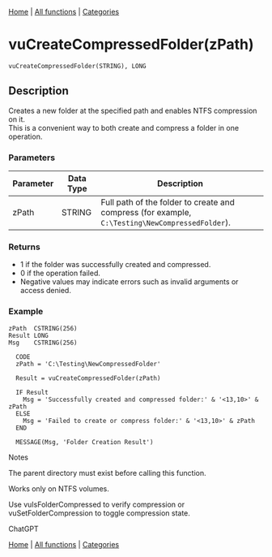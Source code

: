 [Home](../index.md) | [All functions](index.md) | [Categories](../categories/index.md)

# vuCreateCompressedFolder(zPath)

```Prototype
vuCreateCompressedFolder(STRING), LONG
```


## Description
Creates a new folder at the specified path and enables NTFS compression on it.  
This is a convenient way to both create and compress a folder in one operation.

### Parameters

| Parameter | Data Type | Description                                                                 |
|-----------|-----------|-----------------------------------------------------------------------------|
| zPath     | STRING    | Full path of the folder to create and compress (for example, `C:\Testing\NewCompressedFolder`). |

### Returns
- 1 if the folder was successfully created and compressed.  
- 0 if the operation failed.  
- Negative values may indicate errors such as invalid arguments or access denied.

### Example

```Clarion
zPath  CSTRING(256)
Result LONG
Msg    CSTRING(256)

  CODE
  zPath = 'C:\Testing\NewCompressedFolder'

  Result = vuCreateCompressedFolder(zPath)

  IF Result
    Msg = 'Successfully created and compressed folder:' & '<13,10>' & zPath
  ELSE
    Msg = 'Failed to create or compress folder:' & '<13,10>' & zPath
  END

  MESSAGE(Msg, 'Folder Creation Result')

```
Notes

The parent directory must exist before calling this function.

Works only on NTFS volumes.

Use vuIsFolderCompressed to verify compression or vuSetFolderCompression to toggle compression state.


ChatGPT

[Home](../index.md) | [All functions](index.md) | [Categories](../categories/index.md)
